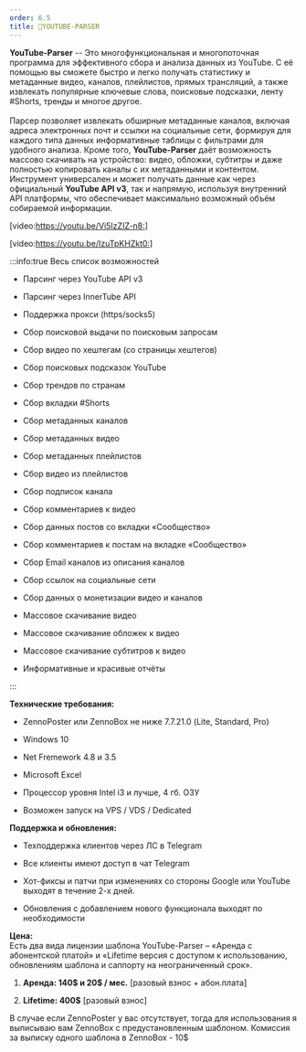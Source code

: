 ```yaml
---
order: 6.5
title: 💚YOUTUBE-PARSER
---
```


**YouTube-Parser** -- Это многофункциональная и многопоточная программа для эффективного сбора и анализа данных из YouTube. С её помощью вы сможете быстро и легко получать статистику и метаданные видео, каналов, плейлистов, прямых трансляций, а также извлекать популярные ключевые слова, поисковые подсказки, ленту #Shorts, тренды и многое другое.\
\
Парсер позволяет извлекать обширные метаданные каналов, включая адреса электронных почт и ссылки на социальные сети, формируя для каждого типа данных информативные таблицы с фильтрами для удобного анализа. Кроме того, **YouTube-Parser** даёт возможность массово скачивать на устройство: видео, обложки, субтитры и даже полностью копировать каналы с их метаданными и контентом. Инструмент универсален и может получать данные как через официальный **YouTube API v3**, так и напрямую, используя внутренний API платформы, что обеспечивает максимально возможный объём собираемой информации.

[video:https://youtu.be/Vi5IzZIZ-n8:]

[video:https://youtu.be/IzuTpKHZkt0:]

:::info:true Весь список возможностей

-  Парсинг через YouTube API v3

-  Парсинг через InnerTube API

-  Поддержка прокси (https/socks5)

-  Сбор поисковой выдачи по поисковым запросам

-  Сбор видео по хештегам (со страницы хештегов)

-  Сбор поисковых подсказок YouTube

-  Сбор трендов по странам

-  Cбор вкладки #Shorts

-  Сбор метаданных каналов

-  Сбор метаданных видео

-  Сбор метаданных плейлистов

-  Сбор видео из плейлистов

-  Сбор подписок канала

-  Сбор комментариев к видео

-  Сбор данных постов со вкладки «Сообщество»

-  Сбор комментариев к постам на вкладке «Сообщество»

-  Сбор Email каналов из описания каналов

-  Сбор ссылок на социальные сети

-  Сбор данных о монетизации видео и каналов

-  Массовое скачивание видео

-  Массовое скачивание обложек к видео

-  Массовое скачивание субтитров к видео

-  Информативные и красивые отчёты

:::

**Технические требования:**

-  ZennoPoster или ZennoBox не ниже 7.7.21.0 (Lite, Standard, Pro)

-  Windows 10

-  Net Fremework 4.8 и 3.5

-  Microsoft Excel

-  Процессор уровня Intel i3 и лучше, 4 гб. ОЗУ

-  Возможен запуск на VPS / VDS / Dedicated

**Поддержка и обновления:**

-  Техподдержка клиентов через ЛС в Telegram

-  Все клиенты имеют доступ в чат Telegram

-  Хот-фиксы и патчи при изменениях со стороны Google или YouTube выходят в течение 2-х дней.

-  Обновления с добавлением нового функционала выходят по необходимости

**Цена:**\
Есть два вида лицензии шаблона YouTube-Parser – «Аренда с абонентской платой» и «Lifetime версия с доступом к использованию, обновлениям шаблона и саппорту на неограниченный срок».

1. **Аренда: 140\$ и 20\$ / мес.** \[разовый взнос + абон.плата\]

2. **Lifetime: 400\$** \[разовый взнос\]

В случае если ZennoPoster у вас отсутствует, тогда для использования я выписываю вам ZennoBox с предустановленным шаблоном. Комиссия за выписку одного шаблона в ZennoBox - 10\$




